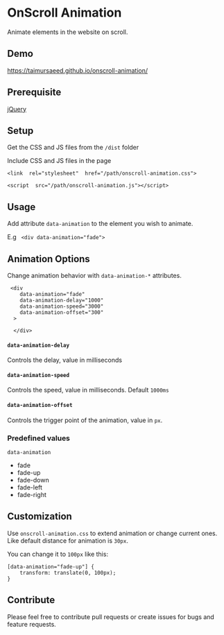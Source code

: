 
  

# OnScroll Animation

Animate elements in the website on scroll.

## Demo
https://taimursaeed.github.io/onscroll-animation/

## Prerequisite 
[jQuery](https://jquery.com/)

##  Setup
Get the CSS and JS files from the `/dist` folder 

Include CSS and JS files in the page

`<link  rel="stylesheet"  href="/path/onscroll-animation.css">`

`<script  src="/path/onscroll-animation.js"></script>`

## Usage
Add attribute `data-animation` to the element you wish to animate.

E.g 	` <div data-animation="fade">`

## Animation Options

Change animation behavior with `data-animation-*` attributes.
``` 
 <div
    data-animation="fade"
    data-animation-delay="1000"
    data-animation-speed="3000"
    data-animation-offset="300"
  >
  
  </div>
  ```
  
#### `data-animation-delay` 
Controls the delay, value in milliseconds  
#### `data-animation-speed` 
Controls the speed, value in milliseconds. Default `1000ms`
#### `data-animation-offset` 
Controls the trigger point of the animation, value in `px`. 

### Predefined values
`data-animation`
 - fade
 - fade-up
 - fade-down
 - fade-left
 - fade-right

## Customization
Use `onscroll-animation.css` to extend animation or change current ones. 
Like default distance for animation is `30px`.

You can change it to `100px` like this:
```
[data-animation="fade-up"] {
	transform: translate(0, 100px);
}
```


## Contribute

Please feel free to contribute pull requests or create issues for bugs and feature requests.
